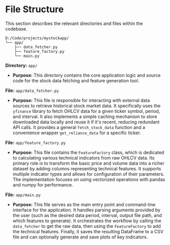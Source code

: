 # File Structure

This section describes the relevant directories and files within the codebase.

```
D:/Code/projects/mystockapp/
└── app/
    ├── data_fetcher.py
    ├── feature_factory.py
    └── main.py
```

**Directory:** `app/`
*   **Purpose:** This directory contains the core application logic and source code for the stock data fetching and feature generation tool.

**File:** `app/data_fetcher.py`
*   **Purpose:** This file is responsible for interacting with external data sources to retrieve historical stock market data. It specifically uses the `yfinance` library to fetch OHLCV data for a given ticker symbol, period, and interval. It also implements a simple caching mechanism to store downloaded data locally and reuse it if it's recent, reducing redundant API calls. It provides a general `fetch_stock_data` function and a convenience wrapper `get_reliance_data` for a specific ticker.

**File:** `app/feature_factory.py`
*   **Purpose:** This file contains the `FeatureFactory` class, which is dedicated to calculating various technical indicators from raw OHLCV data. Its primary role is to transform the basic price and volume data into a richer dataset by adding columns representing technical features. It supports multiple indicator types and allows for configuration of their parameters. The implementation focuses on using vectorized operations with pandas and numpy for performance.

**File:** `app/main.py`
*   **Purpose:** This file serves as the main entry point and command-line interface for the application. It handles parsing arguments provided by the user (such as the desired data period, interval, output file path, and which features to generate). It orchestrates the workflow by calling the `data_fetcher` to get the raw data, then using the `FeatureFactory` to add the technical features. Finally, it saves the resulting DataFrame to a CSV file and can optionally generate and save plots of key indicators.
